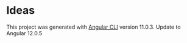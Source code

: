 # Ideas

This project was generated with [Angular CLI](https://github.com/angular/angular-cli) version 11.0.3.
Update to Angular 12.0.5
